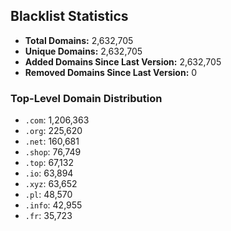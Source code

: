 ## Blacklist Statistics

- **Total Domains:** 2,632,705
- **Unique Domains:** 2,632,705
- **Added Domains Since Last Version:** 2,632,705
- **Removed Domains Since Last Version:** 0

### Top-Level Domain Distribution

-  `.com`: 1,206,363
-  `.org`: 225,620
-  `.net`: 160,681
-  `.shop`: 76,749
-  `.top`: 67,132
-  `.io`: 63,894
-  `.xyz`: 63,652
-  `.pl`: 48,570
-  `.info`: 42,955
-  `.fr`: 35,723
